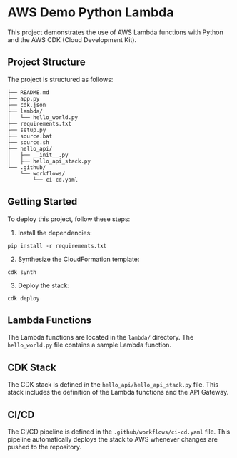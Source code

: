 # AWS Demo Python Lambda

This project demonstrates the use of AWS Lambda functions with Python and the AWS CDK (Cloud Development Kit).

## Project Structure

The project is structured as follows:

```
├── README.md
├── app.py
├── cdk.json
├── lambda/
│   └── hello_world.py
├── requirements.txt
├── setup.py
├── source.bat
├── source.sh
├── hello_api/
│   ├── __init__.py
│   ├── hello_api_stack.py
└── .github/
    └── workflows/
        └── ci-cd.yaml
```

## Getting Started

To deploy this project, follow these steps:

1. Install the dependencies:

```
pip install -r requirements.txt
```

2. Synthesize the CloudFormation template:

```
cdk synth
```

3. Deploy the stack:

```
cdk deploy
```

## Lambda Functions

The Lambda functions are located in the `lambda/` directory. The `hello_world.py` file contains a sample Lambda function.

## CDK Stack

The CDK stack is defined in the `hello_api/hello_api_stack.py` file. This stack includes the definition of the Lambda functions and the API Gateway.

## CI/CD

The CI/CD pipeline is defined in the `.github/workflows/ci-cd.yaml` file. This pipeline automatically deploys the stack to AWS whenever changes are pushed to the repository.

